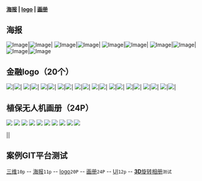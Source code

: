 #### [海报](#海报) | [logo](#金融logo20个) | [画册](#植保无人机画册24P)

## 海报

![Image](https://img.zcool.cn/community/0178ed5c274197a8012029ac14be81.jpg@1280w_1l_2o_100sh.jpg)|![Image](https://img.zcool.cn/community/016e855c274076a8012029ac031ee8.jpg@1280w_1l_2o_100sh.jpg)|
![Image](https://img.zcool.cn/community/0158bd5c274076a8012029ac9395ea.jpg@1280w_1l_2o_100sh.jpg)|![Image](https://img.zcool.cn/community/01f1415c274264a8012029ace9d21b.jpg@1280w_1l_2o_100sh.jpg)|
![Image](https://img.zcool.cn/community/01eb4d5dfb43d0a80120a895ac22f2.jpg@1280w_1l_2o_100sh.jpg)|![Image](https://img.zcool.cn/community/01aa495dfb43cfa80120a895ed1054.jpg@1280w_1l_2o_100sh.jpg)|
![Image](https://img.zcool.cn/community/01638b5dfb43cfa80120a895a6c7d9.jpg@1280w_1l_2o_100sh.jpg)|![Image](https://img.zcool.cn/community/0177905dfb43cda80120a895b2b37c.jpg@1280w_1l_2o_100sh.jpg)|
![Image](https://img.zcool.cn/community/01558e5dfb43cfa8012165188a6738.jpg@1280w_1l_2o_100sh.jpg)|![Image](https://img.zcool.cn/community/01deae5dfb43cea801216518dc5d03.jpg@1280w_1l_2o_100sh.jpg)

## 金融logo（20个）

![](https://img.zcool.cn/community/0166af575b18130000012e7eaa66d4.png@1280w_1l_2o_100sh.png)|![](https://img.zcool.cn/community/01a2f2575b18150000012e7ee94130.png@1280w_1l_2o_100sh.png)|
![](https://img.zcool.cn/community/0100ab575b1b780000012e7e649503.png@1280w_1l_2o_100sh.png)|![](https://img.zcool.cn/community/01614c575b18130000018c1becc2f1.png@1280w_1l_2o_100sh.png)|
![](https://img.zcool.cn/community/015af0575b18150000012e7e93d17d.png@1280w_1l_2o_100sh.png)|![](https://img.zcool.cn/community/0183eb575b18160000018c1b441245.png@1280w_1l_2o_100sh.png)|
![](https://img.zcool.cn/community/01c3a0575b18160000018c1b066fe1.png@1280w_1l_2o_100sh.png)|![](https://img.zcool.cn/community/01a8a3575b18160000012e7eb74789.png@1280w_1l_2o_100sh.png)|
![](https://img.zcool.cn/community/0185ea575b18160000018c1baf320d.png@1280w_1l_2o_100sh.png)|![](https://img.zcool.cn/community/0165c9575b18160000012e7ef41802.png@1280w_1l_2o_100sh.png)|
![](https://img.zcool.cn/community/019637575b18160000012e7e911e87.png@1280w_1l_2o_100sh.png)|![](https://img.zcool.cn/community/01d716575b18170000018c1b331bfe.png@1280w_1l_2o_100sh.png)|
![](https://img.zcool.cn/community/010007575b18170000012e7e884caa.png@1280w_1l_2o_100sh.png)|![](https://img.zcool.cn/community/014060575b18170000018c1b4dbca1.png@1280w_1l_2o_100sh.png)|
![](https://img.zcool.cn/community/01c703575b18170000018c1bfbc211.png@1280w_1l_2o_100sh.png)|![](https://img.zcool.cn/community/01a1c2575b18170000012e7e3d1bde.png@1280w_1l_2o_100sh.png)|
![](https://img.zcool.cn/community/01242a575b18170000012e7e90e6df.png@1280w_1l_2o_100sh.png)|![](https://img.zcool.cn/community/015d30575b18180000012e7ebe8e60.png@1280w_1l_2o_100sh.png)|
![](https://img.zcool.cn/community/01d8af575b18180000018c1b97a1c6.png@1280w_1l_2o_100sh.png)|![](https://img.zcool.cn/community/0164ec575b18180000018c1bd2163c.png@1280w_1l_2o_100sh.png)|

## 植保无人机画册（24P）

![](https://img.zcool.cn/community/015b475df7a6a3a8012097b353fdf6.jpg@1280w_1l_2o_100sh.jpg)
![](https://img.zcool.cn/community/01235f5df7a6a3a801219cce1eabbb.jpg@1280w_1l_2o_100sh.jpg)
![](https://img.zcool.cn/community/01df405df7a6a3a8012097b336c1d4.jpg@1280w_1l_2o_100sh.jpg)
![](https://img.zcool.cn/community/01d8455df7a6a3a801219ccef23fb3.jpg@1280w_1l_2o_100sh.jpg)
![](https://img.zcool.cn/community/01e9515df7b382a8012097b3866a8e.jpg@1280w_1l_2o_100sh.jpg)
![](https://img.zcool.cn/community/0159315df7a6a3a8012097b3a1c37f.jpg@1280w_1l_2o_100sh.jpg)
![](https://img.zcool.cn/community/01df8c5df7a6a3a801219cce5c8be0.jpg@1280w_1l_2o_100sh.jpg)
![](https://img.zcool.cn/community/012ee65df7a6a3a801219cce19605a.jpg@1280w_1l_2o_100sh.jpg)
![](https://img.zcool.cn/community/01fec85df7b310a8012097b3146010.jpg@1280w_1l_2o_100sh.jpg)
![](https://img.zcool.cn/community/01c6ce5df7a6a4a801219cce5b7985.jpg@1280w_1l_2o_100sh.jpg)

![]()|![]()|




## 案例GIT平台测试

[三维](文章/平衡车-动动三维.markdown)`10p`
-- [海报](文章/产品海报[11p].markdown)`11p`
-- [logo](文章/金融logo[20P].markdown)`20P`
-- [画册](文章/植保无人机画册[24P].markdown)`24P`
-- [UI](文章/UI.markdown)`12p`
-- [**3D**旋转相册](文章/3D旋转.markdown)`测试`
